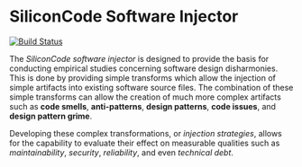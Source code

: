 # SiliconCode Software Injector

[![Build Status](https://travis-ci.org/MSUSEL/msusel-software-injector.svg?branch=master)](https://travis-ci.org/MSUSEL/msusel-software-injector)

The _SiliconCode software injector_ is designed to provide the basis for conducting
empirical studies concerning software design disharmonies. This is done by providing
simple transforms which allow the injection of simple artifacts into existing software
source files. The combination of these simple transforms can allow the creation of much
more complex artifacts such as **code smells**, **anti-patterns**, **design patterns**,
**code issues**, and **design pattern grime**.

Developing these complex transformations, or _injection strategies_, allows for the
capability to evaluate their effect on measurable qualities such as _maintainability_,
_security_, _reliability_, and even _technical debt_.
